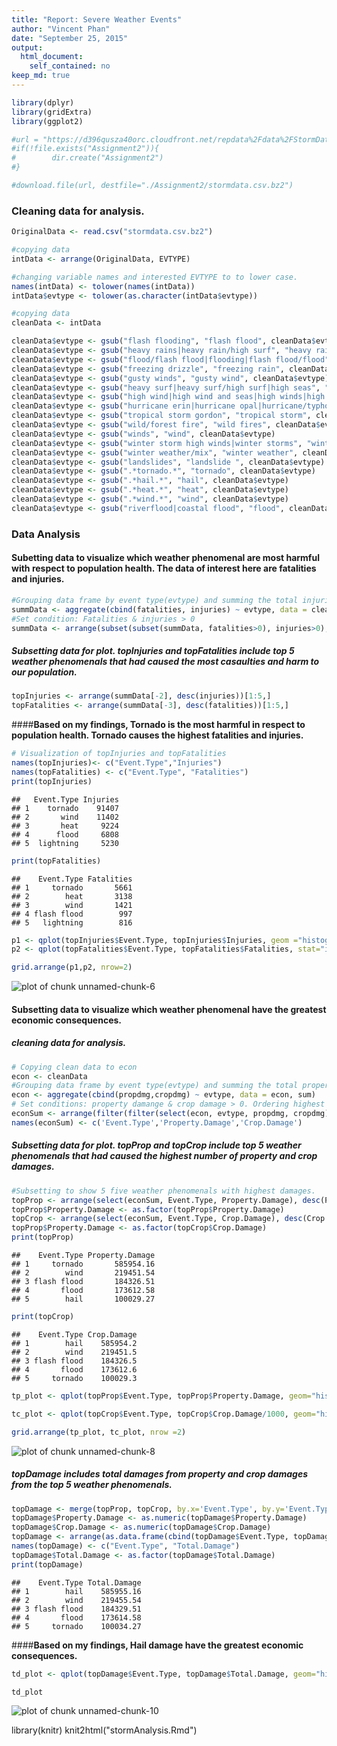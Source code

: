 ```yaml
---
title: "Report: Severe Weather Events"
author: "Vincent Phan"
date: "September 25, 2015"
output: 
  html_document: 
    self_contained: no
keep_md: true
---
```


```r
library(dplyr)
library(gridExtra)
library(ggplot2)
```

```r
#url = "https://d396qusza40orc.cloudfront.net/repdata%2Fdata%2FStormData.csv.bz2"
#if(!file.exists("Assignment2")){
#        dir.create("Assignment2")
#}

#download.file(url, destfile="./Assignment2/stormdata.csv.bz2")
```
### **Cleaning data for analysis.**

```r
OriginalData <- read.csv("stormdata.csv.bz2")

#copying data 
intData <- arrange(OriginalData, EVTYPE)

#changing variable names and interested EVTYPE to to lower case.
names(intData) <- tolower(names(intData))
intData$evtype <- tolower(as.character(intData$evtype))

#copying data
cleanData <- intData

cleanData$evtype <- gsub("flash flooding", "flash flood", cleanData$evtype)
cleanData$evtype <- gsub("heavy rains|heavy rain/high surf", "heavy rain", cleanData$evtype)
cleanData$evtype <- gsub("flood/flash flood|flooding|flash flood/flood", "flood", cleanData$evtype)
cleanData$evtype <- gsub("freezing drizzle", "freezing rain", cleanData$evtype)
cleanData$evtype <- gsub("gusty winds", "gusty wind", cleanData$evtype)
cleanData$evtype <- gsub("heavy surf|heavy surf/high surf|high seas", "high surf", cleanData$evtype)
cleanData$evtype <- gsub("high wind|high wind and seas|high winds|high winds/snow|strong winds", "strong wind", cleanData$evtype)
cleanData$evtype <- gsub("hurricane erin|hurricane opal|hurricane/typhoon", "hurricane", cleanData$evtype)
cleanData$evtype <- gsub("tropical storm gordon", "tropical storm", cleanData$evtype)
cleanData$evtype <- gsub("wild/forest fire", "wild fires", cleanData$evtype)
cleanData$evtype <- gsub("winds", "wind", cleanData$evtype)
cleanData$evtype <- gsub("winter storm high winds|winter storms", "winter storm", cleanData$evtype)
cleanData$evtype <- gsub("winter weather/mix", "winter weather", cleanData$evtype)
cleanData$evtype <- gsub("landslides", "landslide ", cleanData$evtype)
cleanData$evtype <- gsub(".*tornado.*", "tornado", cleanData$evtype)
cleanData$evtype <- gsub(".*hail.*", "hail", cleanData$evtype)
cleanData$evtype <- gsub(".*heat.*", "heat", cleanData$evtype)
cleanData$evtype <- gsub(".*wind.*", "wind", cleanData$evtype)
cleanData$evtype <- gsub("riverflood|coastal flood", "flood", cleanData$evtype)
```

### Data Analysis
#### **Subetting data to visualize which weather phenomenal are most harmful with respect to population health. The data of interest here are fatalities and injuries.**


```r
#Grouping data frame by event type(evtype) and summing the total injuries & fatalities
summData <- aggregate(cbind(fatalities, injuries) ~ evtype, data = cleanData, sum)
#Set condition: Fatalities & injuries > 0
summData <- arrange(subset(subset(summData, fatalities>0), injuries>0), desc(fatalities), desc(injuries))
```

##### Subsetting data for plot. topInjuries and topFatalities include top 5 weather phenomenals that had caused the most casaulties and harm to our population.

```r
topInjuries <- arrange(summData[-2], desc(injuries))[1:5,]
topFatalities <- arrange(summData[-3], desc(fatalities))[1:5,]
```


####**Based on my findings, Tornado is the most harmful in respect to population health. Tornado causes the highest fatalities and injuries.**

```r
# Visualization of topInjuries and topFatalities
names(topInjuries)<- c("Event.Type","Injuries")
names(topFatalities) <- c("Event.Type", "Fatalities")
print(topInjuries)
```

```
##   Event.Type Injuries
## 1    tornado    91407
## 2       wind    11402
## 3       heat     9224
## 4      flood     6808
## 5  lightning     5230
```

```r
print(topFatalities)
```

```
##    Event.Type Fatalities
## 1     tornado       5661
## 2        heat       3138
## 3        wind       1421
## 4 flash flood        997
## 5   lightning        816
```

```r
p1 <- qplot(topInjuries$Event.Type, topInjuries$Injuries, geom ="histogram", stat="identity", fill = topInjuries$Event.Type) + xlab("Severe Event TYPE") + ylab("Number of injuries") + ggtitle("Top 5 injuries") + labs(fill="Severe Event Type")
p2 <- qplot(topFatalities$Event.Type, topFatalities$Fatalities, stat="identity",geom="histogram", fill =topFatalities$Event.Type) + xlab("Severe Event Type") + ylab("Number of fatalities") + ggtitle("Top 5 fatalities") + labs(fill="Severe Event Type") 

grid.arrange(p1,p2, nrow=2)
```

![plot of chunk unnamed-chunk-6](figure/unnamed-chunk-6-1.png) 

#### **Subsetting data to visualize which weather phenomenal have the greatest economic consequences.**

##### cleaning data for analysis.

```r
# Copying clean data to econ
econ <- cleanData
#Grouping data frame by event type(evtype) and summing the total property damage & crop damage
econ <- aggregate(cbind(propdmg,cropdmg) ~ evtype, data = econ, sum)
# Set conditions: property damange & crop damage > 0. Ordering highest to lowest damages
econSum <- arrange(filter(filter(select(econ, evtype, propdmg, cropdmg), propdmg>0), cropdmg>0), desc(propdmg), desc(cropdmg))
names(econSum) <- c('Event.Type','Property.Damage','Crop.Damage')
```

##### Subsetting data for plot. topProp and topCrop include top 5 weather phenomenals that had caused the highest number of property and crop damages.


```r
#Subsetting to show 5 five weather phenomenals with highest damages.
topProp <- arrange(select(econSum, Event.Type, Property.Damage), desc(Property.Damage))[1:5,]
topProp$Property.Damage <- as.factor(topProp$Property.Damage)
topCrop <- arrange(select(econSum, Event.Type, Crop.Damage), desc(Crop.Damage))[1:5,]
topProp$Property.Damage <- as.factor(topCrop$Crop.Damage)
print(topProp)
```

```
##    Event.Type Property.Damage
## 1     tornado       585954.16
## 2        wind       219451.54
## 3 flash flood       184326.51
## 4       flood       173612.58
## 5        hail       100029.27
```

```r
print(topCrop)
```

```
##    Event.Type Crop.Damage
## 1        hail    585954.2
## 2        wind    219451.5
## 3 flash flood    184326.5
## 4       flood    173612.6
## 5     tornado    100029.3
```

```r
tp_plot <- qplot(topProp$Event.Type, topProp$Property.Damage, geom="histogram", stat="identity", fill = topProp$Event.Type) + ylab("Total Damage: Properties") + xlab("Event Type") + ggtitle("Top 5 Events") + labs(fill="Severe Event Type")

tc_plot <- qplot(topCrop$Event.Type, topCrop$Crop.Damage/1000, geom="histogram", stat="identity", fill = topCrop$Event.Type) + ylab("Total Damage: Crops") + xlab("Event Type") + ggtitle("Top 5 Events") + labs(file = "Severe Event Type")

grid.arrange(tp_plot, tc_plot, nrow =2)
```

![plot of chunk unnamed-chunk-8](figure/unnamed-chunk-8-1.png) 

##### topDamage includes total damages from property and crop damages from the top 5 weather phenomenals. 

```r
topDamage <- merge(topProp, topCrop, by.x='Event.Type', by.y='Event.Type')
topDamage$Property.Damage <- as.numeric(topDamage$Property.Damage)
topDamage$Crop.Damage <- as.numeric(topDamage$Crop.Damage)
topDamage <- arrange(as.data.frame(cbind(topDamage$Event.Type, topDamage$Property.Damage+topDamage$Crop.Damage)), desc(V2))
names(topDamage) <- c("Event.Type", "Total.Damage")
topDamage$Total.Damage <- as.factor(topDamage$Total.Damage)
print(topDamage)
```

```
##    Event.Type Total.Damage
## 1        hail    585955.16
## 2        wind    219455.54
## 3 flash flood    184329.51
## 4       flood    173614.58
## 5     tornado    100034.27
```

####**Based on my findings, Hail damage have the greatest economic consequences.**

```r
td_plot <- qplot(topDamage$Event.Type, topDamage$Total.Damage, geom="histogram", stat="identity", fill = topDamage$Event.Type) + ylab("Total Damage: Prop & Crop") + xlab('Event Type') + ggtitle("Top 5 Event") + labs(fill = "Severe Event Type")

td_plot
```

![plot of chunk unnamed-chunk-10](figure/unnamed-chunk-10-1.png) 



library(knitr)
knit2html("stormAnalysis.Rmd")


